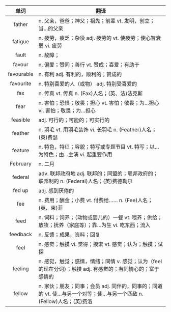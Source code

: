 |单词|翻译  |
|:--:|--| 
|	father  		|		n. 父亲，爸爸；神父；祖先；前辈 vt. 发明，创立；当…的父亲	|		
|	fatigue  		|		n. 疲劳，疲乏；杂役 adj. 疲劳的 vt. 使疲劳；使心智衰弱 vi. 疲劳	|		
|	fault  		|		n. 故障；	|		
|	favour  		|		n. 偏爱；赞同；善行 vt. 赞成；喜爱；有助于	|		
|	favourable  		|		n. 有利 adj. 有利的，顺利的；赞成的	|		
|	favourite  		|		n. 特别喜爱的人（或物） adj. 特别受喜爱的	|		
|	fax  		|		n. 传真 vt. 传真 n. (Fax)人名；(英、法)法克斯	|		
|	fear  		|		n. 害怕；恐惧；敬畏；担心 vt. 害怕；敬畏；为…担心 vi. 害怕；敬畏；为…担心	|		
|	feasible  		|		adj. 可行的；可能的；可实行的	|		
|	feather  		|		n. 羽毛 vt. 用羽毛装饰 vi. 长羽毛 n. (Feather)人名；(英)费瑟	|		
|	feature  		|		n. 特色，特征；容貌；特写或专题节目 vt. 特写；以…为特色；由…主演 vi. 起重要作用	|		
|	February  		|		n. 二月	|		
|	federal  		|		adv. 联邦政府地 adj. 联邦的；同盟的；联邦政府的； 联邦制的 n. (Federal)人名；(英)费德勒尔	|		
|	fed up  		|		adj. 感到厌倦的	|		
|	fee  		|		n. 费用；酬金；小费 vt. 付费给…… n. (Fee)人名；(英、柬)菲	|		
|	feed  		|		n. 饲料；饲养；（动物或婴儿的）一餐 vt. 喂养；供给；放牧；抚养（家庭等）；靠…为生 vi. 吃东西；流入	|		
|	feedback  		|		n. 反馈；成果，资料；回复	|		
|	feel  		|		n. 感觉；触摸 vi. 觉得；摸索 vt. 感觉；认为；触摸；试探	|		
|	feeling  		|		n. 感觉，触觉；感情，情绪；同情 v. 感觉；认为（feel的现在分词）；触摸 adj. 有感觉的；有同情心的；富于感情的	|		
|	fellow  		|		n. 家伙；朋友；同事；会员 adj. 同伴的，同事的；同道的 vt. 使…与另一个对等；使…与另一个匹敌 n. (Fellow)人名；(英)费洛	|		
